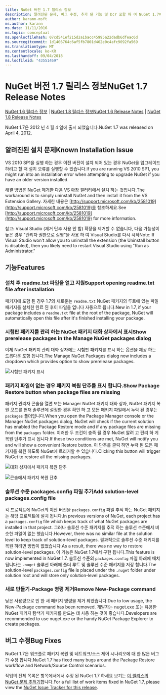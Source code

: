 ```yaml
---
title: NuGet 버전 1.7 릴리스 정보
description: 알려진된 문제, 버그 수정, 추가 된 기능 및 Dcr 포함 하 여 NuGet 1.7에 대 한 릴리스 정보입니다.
author: karann-msft
ms.author: karann
ms.date: 11/11/2016
ms.topic: conceptual
ms.openlocfilehash: 07cd541ef215d2a1bacc45995a22dadb6dfeac6d
ms.sourcegitcommit: 1d1406764c6af5fb7801d462e0c4afc9092fa569
ms.translationtype: MT
ms.contentlocale: ko-KR
ms.lasthandoff: 09/04/2018
ms.locfileid: "43551469"
---
```

# <a name="nuget-17-release-notes"></a><span data-ttu-id="d319c-103">NuGet 버전 1.7 릴리스 정보</span><span class="sxs-lookup"><span data-stu-id="d319c-103">NuGet 1.7 Release Notes</span></span>

<span data-ttu-id="d319c-104">[NuGet 1.6 릴리스 정보](../release-notes/nuget-1.6.md) | [NuGet 1.8 릴리스 정보](../release-notes/nuget-1.8.md)</span><span class="sxs-lookup"><span data-stu-id="d319c-104">[NuGet 1.6 Release Notes](../release-notes/nuget-1.6.md) | [NuGet 1.8 Release Notes](../release-notes/nuget-1.8.md)</span></span>

<span data-ttu-id="d319c-105">NuGet 1.7은 2012 년 4 월 4 일에 출시 되었습니다.</span><span class="sxs-lookup"><span data-stu-id="d319c-105">NuGet 1.7 was released on April 4, 2012.</span></span>

## <a name="known-installation-issue"></a><span data-ttu-id="d319c-106">알려진된 설치 문제</span><span class="sxs-lookup"><span data-stu-id="d319c-106">Known Installation Issue</span></span>
<span data-ttu-id="d319c-107">VS 2010 SP1을 실행 하는 경우 이전 버전이 설치 되어 있는 경우 NuGet을 업그레이드 하려고 할 때 설치 오류를 실행할 수 있습니다.</span><span class="sxs-lookup"><span data-stu-id="d319c-107">If you are running VS 2010 SP1, you might run into an installation error when attempting to upgrade NuGet if you have an older version installed.</span></span>

<span data-ttu-id="d319c-108">해결 방법은 NuGet 제거한 다음 VS 확장 갤러리에서 설치 하는 것입니다.</span><span class="sxs-lookup"><span data-stu-id="d319c-108">The workaround is to simply uninstall NuGet and then install it from the VS Extension Gallery.</span></span>  <span data-ttu-id="d319c-109">자세한 내용은 [http://support.microsoft.com/kb/2581019](http://support.microsoft.com/kb/2581019)를 참조하세요.</span><span class="sxs-lookup"><span data-stu-id="d319c-109">See [http://support.microsoft.com/kb/2581019](http://support.microsoft.com/kb/2581019) for more information.</span></span>

<span data-ttu-id="d319c-110">참고: Visual Studio (제거 단추 사용 안 함) 확장을 제거할 수 없습니다, 다음 가능성이 높은 경우 "관리자 권한으로 실행"을 사용 하 여 Visual Studio를 다시 시작</span><span class="sxs-lookup"><span data-stu-id="d319c-110">Note: If Visual Studio won't allow you to uninstall the extension (the Uninstall button is disabled), then you likely need to restart Visual Studio using "Run as Administrator."</span></span>

## <a name="features"></a><span data-ttu-id="d319c-111">기능</span><span class="sxs-lookup"><span data-stu-id="d319c-111">Features</span></span>

### <a name="support-opening-readmetxt-file-after-installation"></a><span data-ttu-id="d319c-112">설치 후 readme.txt 파일을 열고 지원</span><span class="sxs-lookup"><span data-stu-id="d319c-112">Support opening readme.txt file after installation</span></span>
<span data-ttu-id="d319c-113">패키지에 포함 된 경우 1.7의 새로운는 `readme.txt` NuGet 패키지의 루트에 있는 파일 패키지를 설치한 완료 된 후이 파일을 엽니다 자동으로 됩니다.</span><span class="sxs-lookup"><span data-stu-id="d319c-113">New in 1.7, if your package includes a `readme.txt` file at the root of the package, NuGet will automatically open this file after it's finished installing your package.</span></span>

### <a name="show-prerelease-packages-in-the-manage-nuget-packages-dialog"></a><span data-ttu-id="d319c-114">시험판 패키지를 관리 하는 NuGet 패키지 대화 상자에서 표시</span><span class="sxs-lookup"><span data-stu-id="d319c-114">Show prerelease packages in the Manage NuGet packages dialog</span></span>
<span data-ttu-id="d319c-115">이제 NuGet 패키지 관리 대화 상자에는 시험판 패키지를 표시 하는 옵션을 제공 하는 드롭다운 포함 됩니다.</span><span class="sxs-lookup"><span data-stu-id="d319c-115">The Manage NuGet Packages dialog now includes a dropdown which provides option to show prerelease packages.</span></span>

![시험판 패키지 표시](./media/prerelease-dropdown.png)

### <a name="show-package-restore-button-when-package-files-are-missing"></a><span data-ttu-id="d319c-117">패키지 파일이 없는 경우 패키지 복원 단추를 표시 합니다.</span><span class="sxs-lookup"><span data-stu-id="d319c-117">Show Package Restore button when package files are missing</span></span>
<span data-ttu-id="d319c-118">패키지 관리자 콘솔을 열면 또는 Manager NuGet 패키지 대화 상자, NuGet 패키지 복원 모드를 현재 솔루션에 설정한 경우 확인 하 고 모든 패키지 파일에서 누락 된 경우는 `packages` 폴더입니다.</span><span class="sxs-lookup"><span data-stu-id="d319c-118">When you open the Package Manager console or the Manager NuGet packages dialog, NuGet will check if the current solution has enabled the Package Restore mode and if any package files are missing from the `packages` folder.</span></span> <span data-ttu-id="d319c-119">이러한 두 조건이 충족 될 경우 NuGet 알려 고 편리 하 게 복원 단추가 표시 됩니다.</span><span class="sxs-lookup"><span data-stu-id="d319c-119">If these two conditions are met, NuGet will notify you and will show a convenient Restore button.</span></span> <span data-ttu-id="d319c-120">이 단추를 클릭 하면 누락 된 모든 패키지를 복원 하도록 NuGet에 트리거할 수 있습니다.</span><span class="sxs-lookup"><span data-stu-id="d319c-120">Clicking this button will trigger NuGet to restore all the missing packages.</span></span>

![대화 상자에서 패키지 복원 단추](./media/packagerestore-dialog.png)

![콘솔에서 패키지 복원 단추](./media/packagerestore-console.png)

### <a name="add-solution-level-packagesconfig-file"></a><span data-ttu-id="d319c-123">솔루션 수준 packages.config 파일 추가</span><span class="sxs-lookup"><span data-stu-id="d319c-123">Add solution-level packages.config file</span></span>
<span data-ttu-id="d319c-124">각 프로젝트에 NuGet의 이전 버전을 `packages.config` 파일 추적 하는 NuGet 패키지는 해당 프로젝트에 설치 됩니다.</span><span class="sxs-lookup"><span data-stu-id="d319c-124">In previous versions of NuGet, each project has a `packages.config` file which keeps track of what NuGet packages are installed in that project.</span></span> <span data-ttu-id="d319c-125">그러나 솔루션 수준 패키지를 추적 하는 솔루션 수준에서 비슷한 파일이 없는 했습니다.</span><span class="sxs-lookup"><span data-stu-id="d319c-125">However, there was no similar file at the solution level to keep track of solution-level packages.</span></span> <span data-ttu-id="d319c-126">결과적으로 솔루션 수준 패키지를 복원 하려면 방법이 없었습니다.</span><span class="sxs-lookup"><span data-stu-id="d319c-126">As a result, there was no way to restore solution-level packages.</span></span>
<span data-ttu-id="d319c-127">이 기능은 NuGet 1.7에서 구현 됩니다.</span><span class="sxs-lookup"><span data-stu-id="d319c-127">This feature is now implemented in NuGet 1.7.</span></span> <span data-ttu-id="d319c-128">솔루션 수준의 `packages.config` 파일 아래에 배치 됩니다는 `.nuget` 솔루션 아래에 폴더 루트 및 솔루션 수준 패키지를 저장 합니다.</span><span class="sxs-lookup"><span data-stu-id="d319c-128">The solution-level `packages.config` file is placed under the `.nuget` folder under solution root and will store only solution-level packages.</span></span>

### <a name="remove-new-package-command"></a><span data-ttu-id="d319c-129">새로 만들기-Package 명령 제거</span><span class="sxs-lookup"><span data-stu-id="d319c-129">Remove New-Package command</span></span>
<span data-ttu-id="d319c-130">낮은 사용량으로 인 한 새 패키지 명령을 제거 되었습니다.</span><span class="sxs-lookup"><span data-stu-id="d319c-130">Due to low usage, the New-Package command has been removed.</span></span> <span data-ttu-id="d319c-131">개발자는 nuget.exe 또는 유용한 NuGet 패키지 탐색기 패키지를 만드는 데 사용 하는 것이 좋습니다.</span><span class="sxs-lookup"><span data-stu-id="d319c-131">Developers are recommended to use nuget.exe or the handy NuGet Package Explorer to create packages.</span></span>

## <a name="bug-fixes"></a><span data-ttu-id="d319c-132">버그 수정</span><span class="sxs-lookup"><span data-stu-id="d319c-132">Bug Fixes</span></span>
<span data-ttu-id="d319c-133">NuGet 1.7은 워크플로 패키지 복원 및 네트워크/소스 제어 시나리오에 대 한 많은 버그가 수정 합니다.</span><span class="sxs-lookup"><span data-stu-id="d319c-133">NuGet 1.7 has fixed many bugs around the Package Restore workflow and Network/Source Control scenarios.</span></span>

<span data-ttu-id="d319c-134">작업의 전체 목록은 항목에서에서 수정 된 NuGet 1.7 하세요 보기는 [이 릴리스의 NuGet 문제 추적기](http://nuget.codeplex.com/workitem/list/advanced?keyword=&status=Closed&type=All&priority=All&release=NuGet%201.7&assignedTo=All&component=All&sortField=Votes&sortDirection=Descending&page=0)합니다.</span><span class="sxs-lookup"><span data-stu-id="d319c-134">For a full list of work items fixed in NuGet 1.7, please view the [NuGet Issue Tracker for this release](http://nuget.codeplex.com/workitem/list/advanced?keyword=&status=Closed&type=All&priority=All&release=NuGet%201.7&assignedTo=All&component=All&sortField=Votes&sortDirection=Descending&page=0).</span></span>
